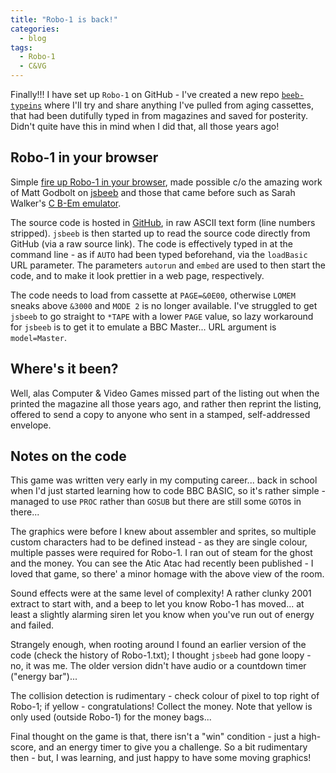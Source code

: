 ```yaml
---
title: "Robo-1 is back!"
categories:
  - blog
tags:
  - Robo-1
  - C&VG
---
```


Finally!!! I have set up `Robo-1` on GitHub - I've created a new repo [`beeb-typeins`](https://github.com/dr-grim/beeb-typeins) where I'll try and share anything I've pulled from aging cassettes, that had been dutifully typed in from magazines and saved for posterity. Didn't quite have this in mind when I did that, all those years ago!

## Robo-1 in your browser

Simple [fire up Robo-1 in your browser](https://bbc.godbolt.org/?loadBasic=https%3A%2F%2Fraw.githubusercontent.com%2Fdr-grim%2Fbeeb-typeins%2Fmain%2FRobo-1%2FRobo-1.txt&embed&autorun&model=Master), made possible c/o the amazing work of Matt Godbolt on [jsbeeb](https://github.com/mattgodbolt/jsbeeb) and those that came before such as Sarah Walker's [C B-Em emulator](https://github.com/stardot/b-em).

The source code is hosted in [GitHub](https://github.com/dr-grim/beeb-typeins/tree/main/Robo-1), in raw ASCII text form (line numbers stripped). `jsbeeb` is then started up to read the source code directly from GitHub (via a raw source link). The code is effectively typed in at the command line - as if `AUTO` had been typed beforehand, via the `loadBasic` URL parameter. The parameters `autorun` and `embed` are used to then start the code, and to make it look prettier in a web page, respectively.

The code needs to load from cassette at `PAGE=&0E00`, otherwise `LOMEM` sneaks above `&3000` and `MODE 2` is no longer available. I've struggled to get `jsbeeb` to go straight to `*TAPE` with a lower `PAGE` value, so lazy workaround for `jsbeeb` is to get it to emulate a BBC Master... URL argument  is `model=Master`.

## Where's it been?

Well, alas Computer & Video Games missed part of the listing out when the printed the magazine all those years ago, and rather then reprint the listing, offered to send a copy to anyone who sent in a stamped, self-addressed envelope.

## Notes on the code

This game was written very early in my computing career... back in school when I'd just started learning how to code BBC BASIC, so it's rather simple - managed to use `PROC` rather than `GOSUB` but there are still some `GOTO`s in there...

The graphics were before I knew about assembler and sprites, so multiple custom characters had to be defined instead - as they are single colour, multiple passes were required for Robo-1. I ran out of steam for the ghost and the money. You can see the Atic Atac had recently been published - I loved that game, so there' a minor homage with the above view of the room.

Sound effects were at the same level of complexity! A rather clunky 2001 extract to start with, and a beep to let you know Robo-1 has moved... at least a slightly alarming siren let you know when you've run out of energy and failed.

Strangely enough, when rooting around I found an earlier version of the code (check the history of Robo-1.txt); I thought `jsbeeb` had gone loopy - no, it was me. The older version didn't have audio or a countdown timer ("energy bar")...

The collision detection is rudimentary - check colour of pixel to top right of Robo-1; if yellow - congratulations! Collect the money. Note that yellow is only used (outside Robo-1) for the money bags...

Final thought on the game is that, there isn't a "win" condition - just a high-score, and an energy timer to give you a challenge. So a bit rudimentary then - but, I was learning, and just happy to have some moving graphics!